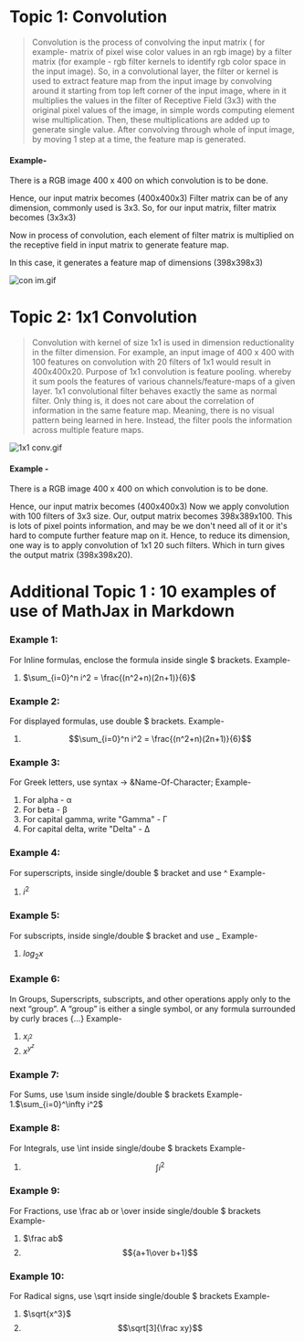 # Topic 1:  Convolution

> Convolution is the process of convolving the input matrix ( for example- matrix of pixel wise color values in an rgb image) by a filter matrix (for example - rgb filter kernels to identify rgb color space in the input image).
> So, in a convolutional layer, the filter or kernel is used to extract feature map from the input image by convolving around it starting from top left corner of the input image, where in it multiplies the values in the filter of Receptive Field (3x3) with the original pixel values of the image, in simple words computing element wise multiplication. Then, these multiplications are added up to generate single value. After convolving through whole of input image, by moving 1 step at a time, the feature map is generated.


#### Example-
There is a RGB image 400 x 400 on which convolution is to be done.

Hence, our input matrix becomes (400x400x3)
Filter matrix can be of any dimension, commonly used is 3x3.
So, for our input matrix, filter matrix becomes (3x3x3)

Now in process of convolution, each element of filter matrix is multiplied on the receptive field in input matrix to generate feature map.

In this case, it generates a feature map of dimensions (398x398x3)

![con im.gif](\:storage\0.i939i0hg1ue.gif)

# Topic 2: 1x1 Convolution

> Convolution with kernel of size 1x1 is used in dimension reductionality in the filter dimension. For example, an input image of 400 x 400 with 100 features on convolution with 20 filters of 1x1 would result in 400x400x20.
> Purpose of 1x1 convolution is feature pooling. whereby it sum pools the features of various channels/feature-maps of a given layer. 
> 1x1 convolutional filter behaves exactly the same as normal filter. Only thing is, it does not care about the correlation of information in the same feature map. Meaning, there is no visual pattern being learned in here. Instead, the filter pools the information across multiple feature maps.

![1x1 conv.gif](\:storage\0.xb1rvq1df38.gif)

#### Example -
 There is a RGB image 400 x 400 on which convolution is to be done.

Hence, our input matrix becomes (400x400x3)
Now we apply convolution with 100 filters of 3x3 size.
Our, output matrix becomes 398x389x100. This is lots of pixel points information, and may be we don't need all of it or it's hard to compute further feature map on it.
Hence, to reduce its dimension, one way is to apply convolution of 1x1 20 such filters.
Which in turn gives the output matrix (398x398x20).



# Additional Topic 1 : 10 examples of use of MathJax in Markdown

### Example 1:
For Inline formulas, enclose the formula inside single $ brackets.
Example- 
1. $\sum_{i=0}^n i^2 = \frac{(n^2+n)(2n+1)}{6}$ 

### Example 2:
For displayed formulas, use double $ brackets.
Example-
1. $$\sum_{i=0}^n i^2 = \frac{(n^2+n)(2n+1)}{6}$$ 

### Example 3:
For Greek letters, use syntax ->
&Name-Of-Character; 
Example-
1. For alpha - &alpha;
2. For beta - &beta;
3. For capital gamma, write "Gamma" - &Gamma;
4. For capital delta, write "Delta" - &Delta;

### Example 4:
For superscripts, inside single/double $ bracket and use ^ 
Example-
1. $i^2$

### Example 5:
For subscripts, inside single/double $ bracket and use  _
Example-
1. $log_2 x$

### Example 6:
In Groups, Superscripts, subscripts, and other operations apply only to the next “group”. A “group” is either a single symbol, or any formula surrounded by curly braces {…}
Example-
1. $x_{i^2}$
2. $x^{y^z}$

### Example 7:
For Sums, use \sum inside single/double $ brackets
Example-
1.$\sum_{i=0}^\infty i^2$

### Example 8:
For Integrals, use \int inside single/doube $ brackets
Example-
1. $$\int i^2$$

### Example 9:
For Fractions, use \frac ab or \over inside single/double $ brackets
Example-
1. $\frac ab$
2. $${a+1\over b+1}$$

### Example 10:
For Radical signs, use \sqrt inside single/double $ brackets
Example-
1. $\sqrt{x^3}$
2. $$\sqrt[3]{\frac xy}$$

